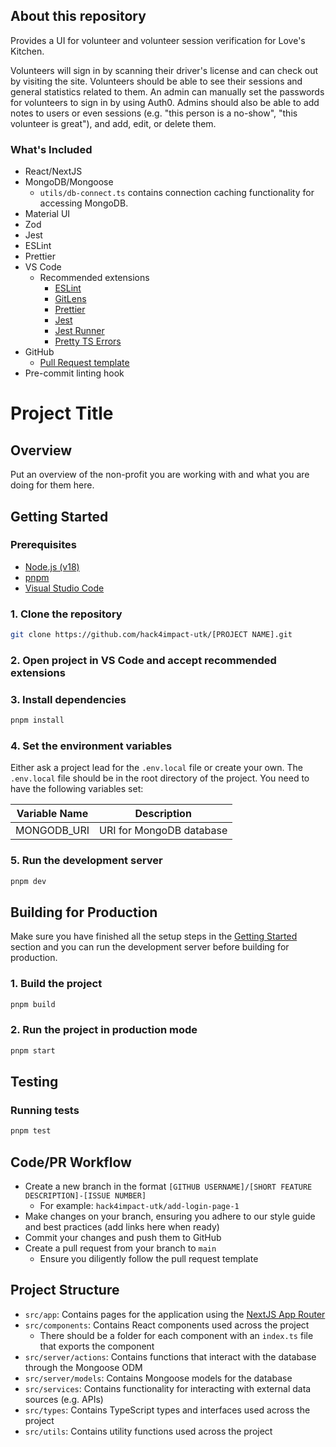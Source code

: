 <!-- DELETE THIS SECTION AFTER USING TEMPLATE -->

## About this repository

Provides a UI for volunteer and volunteer session verification for Love's Kitchen.

Volunteers will sign in by scanning their driver's license and can check out by visiting the site. Volunteers should
be able to see their sessions and general statistics related to them. An admin can manually set the passwords for
volunteers to sign in by using Auth0. Admins should also be able to add notes to users or even sessions (e.g. "this
person is a no-show", "this volunteer is great"), and add, edit, or delete them.

<!-- DELETE THIS SECTION AFTER USING TEMPLATE -->

### What's Included

- React/NextJS
- MongoDB/Mongoose
  - `utils/db-connect.ts` contains connection caching functionality for accessing MongoDB.
- Material UI
- Zod
- Jest
- ESLint
- Prettier
- VS Code
  - Recommended extensions
    - [ESLint](https://marketplace.visualstudio.com/items?itemName=dbaeumer.vscode-eslint)
    - [GitLens](https://marketplace.visualstudio.com/items?itemName=eamodio.gitlens)
    - [Prettier](https://marketplace.visualstudio.com/items?itemName=esbenp.prettier-vscode)
    - [Jest](https://marketplace.visualstudio.com/items?itemName=Orta.vscode-jest)
    - [Jest Runner](https://marketplace.visualstudio.com/items?itemName=firsttris.vscode-jest-runner)
    - [Pretty TS Errors](https://marketplace.visualstudio.com/items?itemName=yoavbls.pretty-ts-errors)
- GitHub
  - [Pull Request template](https://github.com/hack4impact-utk/nextjs-template/blob/main/.github/pull_request_template.md)
- Pre-commit linting hook

# Project Title

## Overview

Put an overview of the non-profit you are working with and what you are doing for them here.

## Getting Started

### Prerequisites

<!-- Ensure any other prerequisites your project needs are mentioned here. -->

- [Node.js (v18)](https://nodejs.org/en/)
- [pnpm](https://pnpm.io/)
- [Visual Studio Code](https://code.visualstudio.com/)

<!-- Add or modify steps here for getting started as a developer -->

### 1. Clone the repository

```bash
git clone https://github.com/hack4impact-utk/[PROJECT NAME].git
```

### 2. Open project in VS Code and accept recommended extensions

### 3. Install dependencies

```bash
pnpm install
```

### 4. Set the environment variables

Either ask a project lead for the `.env.local` file or create your own. The `.env.local` file should be in the root directory of the project. You need to have the following variables set:

<!-- Add any other environment variables your project requires to this table. -->

| Variable Name | Description              |
| ------------- | ------------------------ |
| MONGODB_URI   | URI for MongoDB database |

### 5. Run the development server

```bash
pnpm dev
```

## Building for Production

Make sure you have finished all the setup steps in the [Getting Started](#getting-started) section and you can run the development server before building for production.

### 1. Build the project

```bash
pnpm build
```

### 2. Run the project in production mode

```bash
pnpm start
```

## Testing

### Running tests

```bash
pnpm test
```

## Code/PR Workflow

<!-- Add any project specific workflows in here -->

- Create a new branch in the format `[GITHUB USERNAME]/[SHORT FEATURE DESCRIPTION]-[ISSUE NUMBER]`
  - For example: `hack4impact-utk/add-login-page-1`
- Make changes on your branch, ensuring you adhere to our style guide and best practices (add links here when ready)
- Commit your changes and push them to GitHub
- Create a pull request from your branch to `main`
  - Ensure you diligently follow the pull request template

## Project Structure

- `src/app`: Contains pages for the application using the [NextJS App Router](https://nextjs.org/docs/app)
- `src/components`: Contains React components used across the project
  - There should be a folder for each component with an `index.ts` file that exports the component
- `src/server/actions`: Contains functions that interact with the database through the Mongoose ODM
- `src/server/models`: Contains Mongoose models for the database
- `src/services`: Contains functionality for interacting with external data sources (e.g. APIs)
- `src/types`: Contains TypeScript types and interfaces used across the project
- `src/utils`: Contains utility functions used across the project
